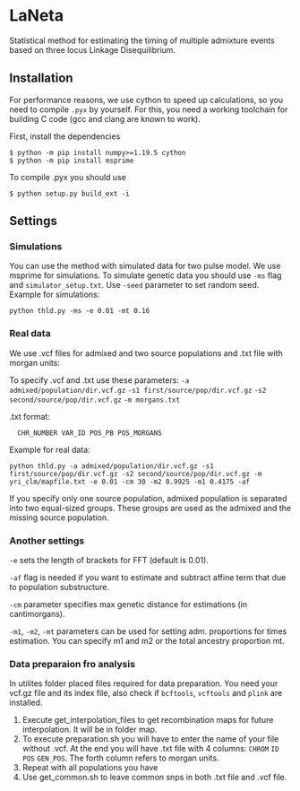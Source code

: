 # LaNeta
Statistical method for estimating the timing of multiple admixture events based on three locus Linkage Disequilibrium.


## Installation

For performance reasons, we use cython to speed up calculations, so you need
to compile `.pyx` by yourself. For this, you need a working toolchain for building C
code (gcc and clang are known to work).

First, install the dependencies

```
$ python -m pip install numpy>=1.19.5 cython
$ python -m pip install msprime
```

To compile .pyx you should use

```
$ python setup.py build_ext -i
```

## Settings
### Simulations


You can use the method with simulated data for two pulse model. We use msprime for simulations.
To simulate genetic data you should use `-ms` flag and `simulator_setup.txt`. Use `-seed` parameter to set random seed.
Example for simulations:
```
python thld.py -ms -e 0.01 -mt 0.16
```

### Real data
We use .vcf files for admixed and two source populations and .txt file with morgan units:

To specify .vcf  and .txt use these parameters:
`-a admixed/population/dir.vcf.gz`
`-s1 first/source/pop/dir.vcf.gz`
`-s2 second/source/pop/dir.vcf.gz`
`-m morgans.txt`

.txt format:
```
  CHR_NUMBER VAR_ID POS_PB POS_MORGANS
```
Example for real data:
```
python thld.py -a admixed/population/dir.vcf.gz -s1 first/source/pop/dir.vcf.gz -s2 second/source/pop/dir.vcf.gz -m yri_clm/mapfile.txt -e 0.01 -cm 30 -m2 0.9925 -m1 0.4175 -af
```
If you specify only one source population, admixed population is separated into two equal-sized groups. These groups are used as the admixed and the missing source population.


### Another settings

`-e` sets the length of brackets for FFT (default is 0.01).

`-af` flag is needed if you want to estimate and subtract affine term that due to population substructure.

`-cm` parameter specifies max genetic distance for estimations (in cantimorgans).

`-m1`, `-m2`, `-mt` parameters can be used for setting adm. proportions for times estimation. You can specify m1 and m2 or the total ancestry proportion mt. 


### Data preparaion fro analysis

In utilites folder placed files required for data preparation. You need your vcf.gz file and its index file, also check if `bcftools`, `vcftools` and `plink` are installed.

1. Execute get_interpolation_files to get recombination maps for future interpolation. It will be in folder map. 
2. To execute preparation.sh you will have to enter the name of your file without .vcf. At the end you will have .txt file with 4 columns: `CHROM` `ID` `POS` `GEN_POS`. The forth column refers to morgan units.
3. Repeat with all populations you have
4. Use get_common.sh to leave common snps in both .txt file and .vcf file.


